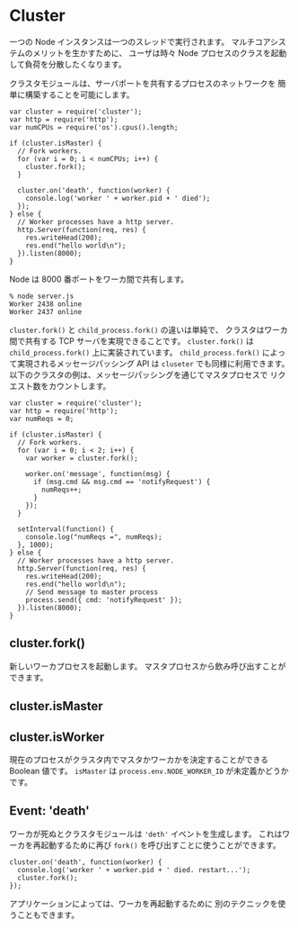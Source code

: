 # Cluster

<!--
A single instance of Node runs in a single thread. To take advantage of
multi-core systems the user will sometimes want to launch a cluster of Node
processes to handle the load.
-->

一つの Node インスタンスは一つのスレッドで実行されます。
マルチコアシステムのメリットを生かすために、
ユーザは時々 Node プロセスのクラスを起動して負荷を分散したくなります。

<!--
The cluster module allows you to easily create a network of processes that
all share server ports.
-->

クラスタモジュールは、サーバポートを共有するプロセスのネットワークを
簡単に構築することを可能にします。

    var cluster = require('cluster');
    var http = require('http');
    var numCPUs = require('os').cpus().length;

    if (cluster.isMaster) {
      // Fork workers.
      for (var i = 0; i < numCPUs; i++) {
        cluster.fork();
      }

      cluster.on('death', function(worker) {
        console.log('worker ' + worker.pid + ' died');
      });
    } else {
      // Worker processes have a http server.
      http.Server(function(req, res) {
        res.writeHead(200);
        res.end("hello world\n");
      }).listen(8000);
    }

<!--
Running node will now share port 8000 between the workers:
-->

Node は 8000 番ポートをワーカ間で共有します。

    % node server.js
    Worker 2438 online
    Worker 2437 online

<!--
The difference between `cluster.fork()` and `child_process.fork()` is simply
that cluster allows TCP servers to be shared between workers. `cluster.fork`
is implemented on top of `child_process.fork`. The message passing API that
is available with `child_process.fork` is available with `cluster` as well.
As an example, here is a cluster which keeps count of the number of requests
in the master process via message passing:
-->

`cluster.fork()` と `child_process.fork()` の違いは単純で、
クラスタはワーカ間で共有する TCP サーバを実現できることです。
`cluster.fork()` は `child_process.fork()` 上に実装されています。
`child_process.fork()` によって実現されるメッセージパッシング API は
`cluseter` でも同様に利用できます。
以下のクラスタの例は、メッセージパッシングを通じてマスタプロセスで
リクエスト数をカウントします。

    var cluster = require('cluster');
    var http = require('http');
    var numReqs = 0;

    if (cluster.isMaster) {
      // Fork workers.
      for (var i = 0; i < 2; i++) {
        var worker = cluster.fork();

        worker.on('message', function(msg) {
          if (msg.cmd && msg.cmd == 'notifyRequest') {
            numReqs++;
          }
        });
      }

      setInterval(function() {
        console.log("numReqs =", numReqs);
      }, 1000);
    } else {
      // Worker processes have a http server.
      http.Server(function(req, res) {
        res.writeHead(200);
        res.end("hello world\n");
        // Send message to master process
        process.send({ cmd: 'notifyRequest' });
      }).listen(8000);
    }



## cluster.fork()

<!--
Spawn a new worker process. This can only be called from the master process.
-->

新しいワーカプロセスを起動します。
マスタプロセスから飲み呼び出すことができます。

## cluster.isMaster
## cluster.isWorker

<!--
Boolean flags to determine if the current process is a master or a worker
process in a cluster. A process `isMaster` if `process.env.NODE_WORKER_ID`
is undefined.
-->

現在のプロセスがクラスタ内でマスタかワーカかを決定することができる
Boolean 値です。
`isMaster` は `process.env.NODE_WORKER_ID` が未定義かどうかです。


## Event: 'death'

<!--
When any of the workers die the cluster module will emit the 'death' event.
This can be used to restart the worker by calling `fork()` again.
-->

ワーカが死ぬとクラスタモジュールは `'deth'` イベントを生成します。
これはワーカを再起動するために再び `fork()`
を呼び出すことに使うことができます。

    cluster.on('death', function(worker) {
      console.log('worker ' + worker.pid + ' died. restart...');
      cluster.fork();
    });

<!--
Different techniques can be used to restart the worker depending on the
application.
-->

アプリケーションによっては、ワーカを再起動するために
別のテクニックを使うこともできます。
